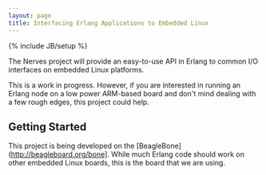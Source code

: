 ```yaml
---
layout: page
title: Interfacing Erlang Applications to Embedded Linux
---
```

{% include JB/setup %}

The Nerves project will provide an easy-to-use API in Erlang to common 
I/O interfaces on embedded Linux platforms.

This is a work in progress. However, if you are interested in running an
Erlang node on a low power ARM-based board and don't mind dealing with a
few rough edges, this project could help.

## Getting Started

This project is being developed on the
[BeagleBone](http://beagleboard.org/bone]. While much Erlang code should
work on other embedded Linux boards, this is the board that we are
using.
